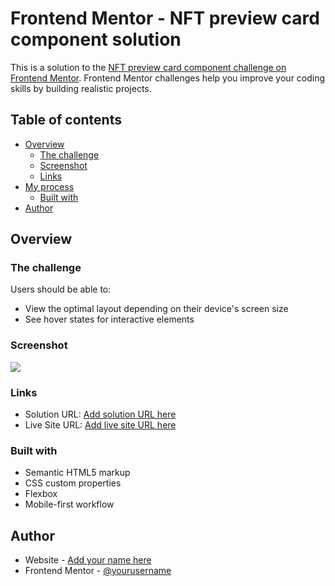 # Frontend Mentor - NFT preview card component solution

This is a solution to the [NFT preview card component challenge on Frontend Mentor](https://www.frontendmentor.io/challenges/nft-preview-card-component-SbdUL_w0U). Frontend Mentor challenges help you improve your coding skills by building realistic projects. 

## Table of contents

- [Overview](#overview)
  - [The challenge](#the-challenge)
  - [Screenshot](#screenshot)
  - [Links](#links)
- [My process](#my-process)
  - [Built with](#built-with)
- [Author](#author)


## Overview

### The challenge

Users should be able to:

- View the optimal layout depending on their device's screen size
- See hover states for interactive elements

### Screenshot

![](./screenshot.jpg)



### Links

- Solution URL: [Add solution URL here](https://github.com/selehadin-cyber/nft-preview-component)
- Live Site URL: [Add live site URL here](https://selehadin-cyber.github.io/nft-preview-component/)


### Built with

- Semantic HTML5 markup
- CSS custom properties
- Flexbox
- Mobile-first workflow



## Author

- Website - [Add your name here](https://www.selehadin.xyz)
- Frontend Mentor - [@yourusername](https://www.frontendmentor.io/profile/selehadin-cyber)



